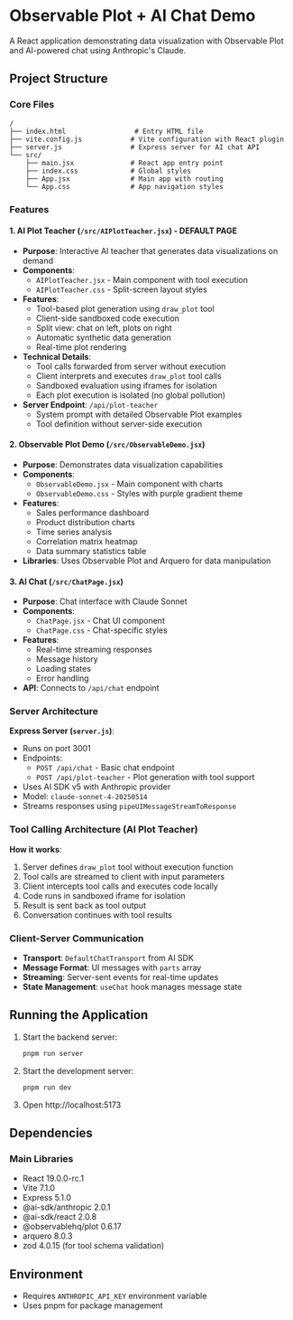 # Observable Plot + AI Chat Demo

A React application demonstrating data visualization with Observable Plot and AI-powered chat using Anthropic's Claude.

## Project Structure

### Core Files

```
/
├── index.html                 # Entry HTML file
├── vite.config.js            # Vite configuration with React plugin
├── server.js                 # Express server for AI chat API
└── src/
    ├── main.jsx              # React app entry point
    ├── index.css             # Global styles
    ├── App.jsx               # Main app with routing
    └── App.css               # App navigation styles
```

### Features

#### 1. AI Plot Teacher (`/src/AIPlotTeacher.jsx`) - DEFAULT PAGE

- **Purpose**: Interactive AI teacher that generates data visualizations on demand
- **Components**:
  - `AIPlotTeacher.jsx` - Main component with tool execution
  - `AIPlotTeacher.css` - Split-screen layout styles
- **Features**:
  - Tool-based plot generation using `draw_plot` tool
  - Client-side sandboxed code execution
  - Split view: chat on left, plots on right
  - Automatic synthetic data generation
  - Real-time plot rendering
- **Technical Details**:
  - Tool calls forwarded from server without execution
  - Client interprets and executes `draw_plot` tool calls
  - Sandboxed evaluation using iframes for isolation
  - Each plot execution is isolated (no global pollution)
- **Server Endpoint**: `/api/plot-teacher`
  - System prompt with detailed Observable Plot examples
  - Tool definition without server-side execution

#### 2. Observable Plot Demo (`/src/ObservableDemo.jsx`)

- **Purpose**: Demonstrates data visualization capabilities
- **Components**:
  - `ObservableDemo.jsx` - Main component with charts
  - `ObservableDemo.css` - Styles with purple gradient theme
- **Features**:
  - Sales performance dashboard
  - Product distribution charts
  - Time series analysis
  - Correlation matrix heatmap
  - Data summary statistics table
- **Libraries**: Uses Observable Plot and Arquero for data manipulation

#### 3. AI Chat (`/src/ChatPage.jsx`)

- **Purpose**: Chat interface with Claude Sonnet
- **Components**:
  - `ChatPage.jsx` - Chat UI component
  - `ChatPage.css` - Chat-specific styles
- **Features**:
  - Real-time streaming responses
  - Message history
  - Loading states
  - Error handling
- **API**: Connects to `/api/chat` endpoint

### Server Architecture

**Express Server (`server.js`)**:

- Runs on port 3001
- Endpoints:
  - `POST /api/chat` - Basic chat endpoint
  - `POST /api/plot-teacher` - Plot generation with tool support
- Uses AI SDK v5 with Anthropic provider
- Model: `claude-sonnet-4-20250514`
- Streams responses using `pipeUIMessageStreamToResponse`

### Tool Calling Architecture (AI Plot Teacher)

**How it works**:

1. Server defines `draw_plot` tool without execution function
2. Tool calls are streamed to client with input parameters
3. Client intercepts tool calls and executes code locally
4. Code runs in sandboxed iframe for isolation
5. Result is sent back as tool output
6. Conversation continues with tool results

### Client-Server Communication

- **Transport**: `DefaultChatTransport` from AI SDK
- **Message Format**: UI messages with `parts` array
- **Streaming**: Server-sent events for real-time updates
- **State Management**: `useChat` hook manages message state

## Running the Application

1. Start the backend server:
   ```bash
   pnpm run server
   ```

2. Start the development server:
   ```bash
   pnpm run dev
   ```

3. Open http://localhost:5173

## Dependencies

### Main Libraries

- React 19.0.0-rc.1
- Vite 7.1.0
- Express 5.1.0
- @ai-sdk/anthropic 2.0.1
- @ai-sdk/react 2.0.8
- @observablehq/plot 0.6.17
- arquero 8.0.3
- zod 4.0.15 (for tool schema validation)

## Environment

- Requires `ANTHROPIC_API_KEY` environment variable
- Uses pnpm for package management
